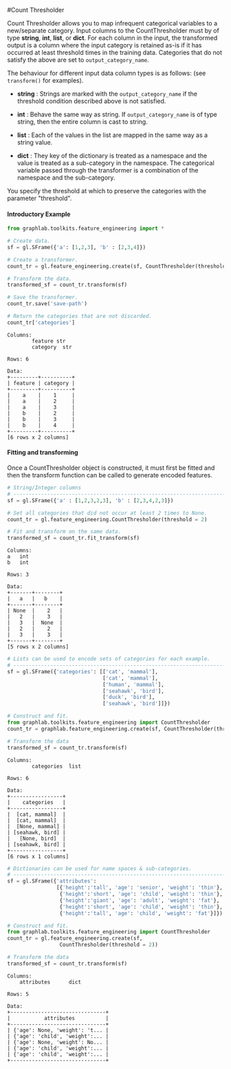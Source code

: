 <script src="../dato/js/recview.js"></script>
#Count Thresholder 

Count Thresholder allows you to map infrequent categorical variables to a new/separate category. Input columns
to the CountThresholder must by of type **string**, **int**, **list**, or **dict**. For each
column in the input, the transformed output is a column where the input
category is retained as-is if it has  occurred at least threshold times in
the training data. Categories that do not satisfy the above are set to
`output_category_name`.

The behaviour for different input data column types is as follows: 
(see `transform()` for examples).

* **string** : Strings are marked with the `output_category_name` if the
threshold condition described above is not satisfied.

* **int** : Behave the same way as string. If `output_category_name` is
of type string, then the entire column is cast to string.

* **list** : Each of the values in the list are mapped in the same way as
a string value.

* **dict** : They key of the dictionary is treated as a namespace and the
value is treated as a sub-category in the namespace. The categorical variable 
passed through the transformer is a combination of the namespace and the 
sub-category.

You specify the threshold at which to preserve the categories with the 
parameter "threshold". 

#### Introductory Example 

```python
from graphlab.toolkits.feature_engineering import *

# Create data.
sf = gl.SFrame({'a': [1,2,3], 'b' : [2,3,4]})

# Create a transformer.
count_tr = gl.feature_engineering.create(sf, CountThresholder(threshold = 1))

# Transform the data.
transformed_sf = count_tr.transform(sf)

# Save the transformer.
count_tr.save('save-path')

# Return the categories that are not discarded.
count_tr['categories']
```

```no-highlights
Columns:
        feature str
        category  str

Rows: 6

Data:
+---------+----------+
| feature | category |
+---------+----------+
|    a    |    1     |
|    a    |    2     |
|    a    |    3     |
|    b    |    2     |
|    b    |    3     |
|    b    |    4     |
+---------+----------+
[6 rows x 2 columns]
```

#### Fitting and transforming 

Once a CountThresholder object is constructed, it must first be fitted and then 
the transform function can be called to generate encoded features. 

```python
# String/Integer columns
# ----------------------------------------------------------------------
sf = gl.SFrame({'a' : [1,2,3,2,3], 'b' : [2,3,4,2,3]})

# Set all categories that did not occur at least 2 times to None.
count_tr = gl.feature_engineering.CountThresholder(threshold = 2)

# Fit and transform on the same data.
transformed_sf = count_tr.fit_transform(sf)
```

```no-highlight
Columns:
a   int
b   int

Rows: 3

Data:
+-------+--------+
|   a   |   b    |
+-------+--------+
| None  |    2   |
|   2   |    3   |
|   3   |  None  |
|   2   |    2   |
|   3   |    3   |
+-------+--------+
[5 rows x 2 columns]
```

```python
# Lists can be used to encode sets of categories for each example.
# ----------------------------------------------------------------------
sf = gl.SFrame({'categories': [['cat', 'mammal'],
                               ['cat', 'mammal'],
                               ['human', 'mammal'],
                               ['seahawk', 'bird'],
                               ['duck', 'bird'],
                               ['seahawk', 'bird']]})

# Construct and fit.
from graphlab.toolkits.feature_engineering import CountThresholder
count_tr = graphlab.feature_engineering.create(sf, CountThresholder(threshold = 2))

# Transform the data
transformed_sf = count_tr.transform(sf)
```

```no-highlights
Columns:
        categories  list

Rows: 6

Data:
+-----------------+
|    categories   |
+-----------------+
|  [cat, mammal]  |
|  [cat, mammal]  |
|  [None, mammal] |
| [seahawk, bird] |
|   [None, bird]  |
| [seahawk, bird] |
+-----------------+
[6 rows x 1 columns]
```

```python
# Dictionaries can be used for name spaces & sub-categories.
# ----------------------------------------------------------------------
sf = gl.SFrame({'attributes':
                [{'height':'tall', 'age': 'senior', 'weight': 'thin'},
                 {'height':'short', 'age': 'child', 'weight': 'thin'},
                 {'height':'giant', 'age': 'adult', 'weight': 'fat'},
                 {'height':'short', 'age': 'child', 'weight': 'thin'},
                 {'height':'tall', 'age': 'child', 'weight': 'fat'}]})

# Construct and fit.
from graphlab.toolkits.feature_engineering import CountThresholder
count_tr = gl.feature_engineering.create(sf,
                 CountThresholder(threshold = 2))

# Transform the data
transformed_sf = count_tr.transform(sf)
```

```no-highlight
Columns:
    attributes      dict

Rows: 5

Data:
+-------------------------------+
|           attributes          |
+-------------------------------+
| {'age': None, 'weight': 't... |
| {'age': 'child', 'weight':... |
| {'age': None, 'weight': No... |
| {'age': 'child', 'weight':... |
| {'age': 'child', 'weight':... |
+-------------------------------+
```
